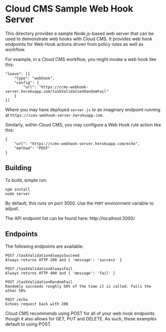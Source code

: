 # Cloud CMS Sample Web Hook Server

This directory provides a sample Node.js-based web server that can be used to demonstrate web hooks with Cloud CMS.
It provides web hook endpoints for Web Hook actions driven from policy rules as well as workflow.

For example, in a Cloud CMS workflow, you might invoke a web hook like this:

````
"leave": [{
    "type": "webhook",
    "config": {
        "url": "https://ccms-webhook-server.herokuapp.com/taskValidationRandomFail"
    }
}]
````

Where you may have deployed `server.js` to an imaginary endpoint running at `https://ccms-webhook-server.herokuapp.com`.

Similarly, within Cloud CMS, you may configure a Web Hook rule action like this:

````
{
    "url": "https://ccms-webhook-server.herokuapp.com/echo",
    "method": "POST"
}
````

## Building

To build, simple run:

    npm install
    node server

By default, this runs on port 3000.  Use the `PORT` environment variable to adjust.

The API endpoint list can be found here:
  http://localhost:3000/

## Endpoints

The following endpoints are available:

    POST /taskValidationAlwaysSucceed  
    Always returns HTTP 200 and { 'message': 'success' }
    
    POST /taskValidationAlwaysFail  
    Always returns HTTP 400 and { 'message': 'fail' }
    
    POST /taskValidationRandomFail  
    Randomly succeeds roughly 50% of the time it is called. Fails the other 50%
    
    POST /echo 
    Echoes request back with 200

Cloud CMS recommends using POST for all of your web hook endpoints though it also allows for GET, PUT and DELETE.
As such, these examples default to using POST.
